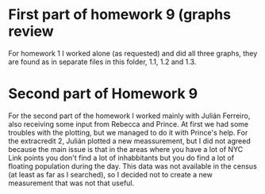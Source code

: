 
# First part of homework 9 (graphs review

For homework 1 I worked alone (as requested) and did all three graphs, they are found as in separate files in this folder, 1.1, 1.2 and 1.3.

# Second part of Homework 9

For the second part of the homework I worked mainly with Julián Ferreiro, also receiving some input from Rebecca and Prince. At first we had some troubles with the plotting, but we managed to do it with Prince's help. For the extracredit 2, Julián plotted a new meassurement, but I did not agreed because the main issue is that in the areas where you have a lot of NYC Link points you don't find a lot of inhabbitants but you do find a lot of floating population during the day. This data was not available in the census (at least as far as I searched), so I decided not to create a new measurement that was not that useful. 
